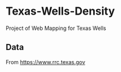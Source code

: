# Texas-Wells-Density
Project of Web Mapping for Texas Wells
## Data
From https://www.rrc.texas.gov

